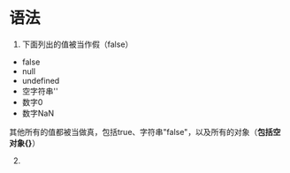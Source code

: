 # 语法


1. 下面列出的值被当作假（false）
- false
- null
- undefined
- 空字符串''
- 数字0
- 数字NaN


其他所有的值都被当做真，包括true、字符串"false"，以及所有的对象（**包括空对象{}**）


2. 